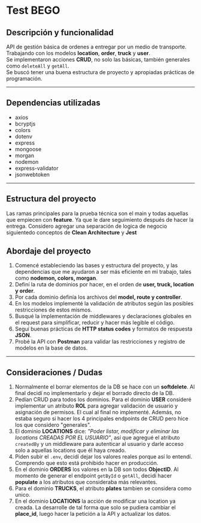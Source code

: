 # Test BEGO

## Descripción y funcionalidad

API de gestión básica de ordenes a entregar por un medio de transporte. Trabajando con los modelos **location**, **order**, **truck** y **user**.  
Se implementaron acciones **CRUD**, no solo las básicas, también generales como `deleteAll` y `getAll`.  
Se buscó tener una buena estructura de proyecto y apropiadas prácticas de programación.

---

## Dependencias utilizadas

-   axios
-   bcryptjs
-   colors
-   dotenv
-   express
-   mongoose
-   morgan
-   nodemon
-   express-validator
-   jsonwebtoken

---

## Estructura del proyecto

Las ramas principales para la prueba técnica son el main y todas aquellas que empiecen con **feature**. Ya que le dare seguimiento después de hacer la entrega. Considero agregar una separación de logica de negocio siguientedo conceptos de **Clean Architecture** y **Jest**

## Abordaje del proyecto

1. Comencé estableciendo las bases y estructura del proyecto, y las dependencias que me ayudaron a ser más eficiente en mi trabajo, tales como **nodemon, colors, morgan**.
2. Definí la ruta de dominios por hacer, en el orden de **user, truck, location y order**.
3. Por cada dominio definía los archivos del **model, route y controller**.
4. En los modelos implementé la validación de atributos según las posibles restricciones de estos mismos.
5. Busqué la implementación de middlewares y declaraciones globales en el request para simplificar, reducir y hacer más legible el código.
6. Seguí buenas prácticas de **HTTP status codes** y formatos de respuesta **JSON**.
7. Probé la API con **Postman** para validar las restricciones y registro de modelos en la base de datos.

---

## Consideraciones / Dudas

1. Normalmente el borrar elementos de la DB se hace con un **softdelete**. Al final decidí no implementarlo y dejar el borrado directo de la DB.
2. Pedían CRUD para todos los dominios. Para el dominio **USER** consideré implementar un atributo **ROL** para agregar validación de usuario y asignación de permisos. El cual al final no implementé. Además, no estaba seguro si hacer los 4 principales endpoints de CRUD pero hice los que considero "generales".
3. El dominio **LOCATIONS** dice: _"Poder listar, modificar y eliminar las locations CREADAS POR EL USUARIO"_, así que agregué el atributo `createdBy` y un middleware para autenticar al usuario y darle acceso solo a aquellas locations que él haya creado.
4. Piden subir el `.env`, decidí dejar los valores reales porque así lo entendí. Comprendo que esto está prohibido hacer en producción.
5. En el dominio **ORDERS** los valores en la DB son todos **ObjectID**. Al momento de generar el endpoint `getById` o `getAll`, decidí hacer **populate** a los atributos que consideraba más relevantes.
6. Para el dominio **TRUCKS**, el atributo **plates** tambien se considera como unico.
7. En el dominio **LOCATIONS** la acción de modificar una location ya creada. La desarrolle de tal forma que solo se pudiera cambiar el **place_id**, luego hacer la petición a la API y actualizar los datos.
